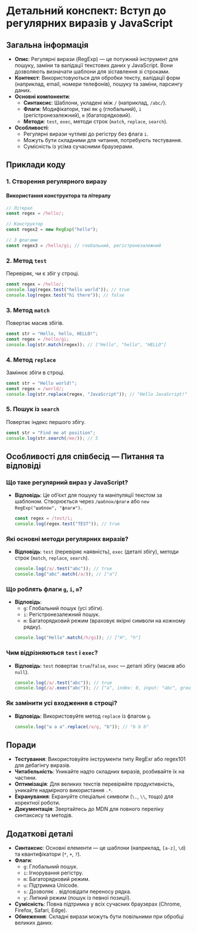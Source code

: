 # Детальний конспект: Вступ до регулярних виразів у JavaScript

## Загальна інформація

- **Опис**: Регулярні вирази (RegExp) — це потужний інструмент для пошуку, заміни та валідації текстових даних у JavaScript. Вони дозволяють визначати шаблони для зіставлення зі строками.
- **Контекст**: Використовуються для обробки тексту, валідації форм (наприклад, email, номери телефонів), пошуку та заміни, парсингу даних.
- **Основні компоненти**:
  - **Синтаксис**: Шаблони, укладені між `/` (наприклад, `/abc/`).
  - **Флаги**: Модифікатори, такі як `g` (глобальний), `i` (регістронезалежний), `m` (багаторядковий).
  - **Методи**: `test`, `exec`, методи строк (`match`, `replace`, `search`).
- **Особливості**:
  - Регулярні вирази чутливі до регістру без флага `i`.
  - Можуть бути складними для читання, потребують тестування.
  - Сумісність із усіма сучасними браузерами.

## Приклади коду

### 1. Створення регулярного виразу

#### Використання конструктора та літералу

```javascript
// Літерал
const regex = /hello/;

// Конструктор
const regex2 = new RegExp("hello");

// З флагами
const regex3 = /hello/gi; // глобальний, регістронезалежний
```

### 2. Метод `test`

Перевіряє, чи є збіг у строці.

```javascript
const regex = /hello/;
console.log(regex.test("hello world")); // true
console.log(regex.test("hi there")); // false
```

### 3. Метод `match`

Повертає масив збігів.

```javascript
const str = "Hello, hello, HELLO!";
const regex = /hello/gi;
console.log(str.match(regex)); // ["Hello", "hello", "HELLO"]
```

### 4. Метод `replace`

Замінює збіги в строці.

```javascript
const str = "Hello world!";
const regex = /world/;
console.log(str.replace(regex, "JavaScript")); // "Hello JavaScript!"
```

### 5. Пошук із `search`

Повертає індекс першого збігу.

```javascript
const str = "Find me at position";
console.log(str.search(/me/)); // 5
```

## Особливості для співбесід — Питання та відповіді

### Що таке регулярний вираз у JavaScript?

- **Відповідь**: Це об’єкт для пошуку та маніпуляції текстом за шаблоном. Створюється через `/шаблон/флаги` або `new RegExp("шаблон", "флаги")`.
  ```javascript
  const regex = /test/i;
  console.log(regex.test("TEST")); // true
  ```

### Які основні методи регулярних виразів?

- **Відповідь**: `test` (перевіряє наявність), `exec` (деталі збігу), методи строк (`match`, `replace`, `search`).
  ```javascript
  console.log(/a/.test("abc")); // true
  console.log("abc".match(/a/)); // ["a"]
  ```

### Що роблять флаги `g`, `i`, `m`?

- **Відповідь**:
  - `g`: Глобальний пошук (усі збіги).
  - `i`: Регістронезалежний пошук.
  - `m`: Багаторядковий режим (враховує якірні символи на кожному рядку).
  ```javascript
  console.log("Hello".match(/h/gi)); // ["H", "h"]
  ```

### Чим відрізняються `test` і `exec`?

- **Відповідь**: `test` повертає `true`/`false`, `exec` — деталі збігу (масив або `null`).
  ```javascript
  console.log(/a/.test("abc")); // true
  console.log(/a/.exec("abc")); // ["a", index: 0, input: "abc", groups: undefined]
  ```

### Як замінити усі входження в строці?

- **Відповідь**: Використовуйте метод `replace` із флагом `g`.
  ```javascript
  console.log("a a a".replace(/a/g, "b")); // "b b b"
  ```

## Поради

- **Тестування**: Використовуйте інструменти типу RegExr або regex101 для дебагінгу виразів.
- **Читабельність**: Уникайте надто складних виразів, розбивайте їх на частини.
- **Оптимізація**: Для великих текстів перевіряйте продуктивність, уникайте надмірного використання `.*`.
- **Екранування**: Екрануйте спеціальні символи (`\.`, `\\`, тощо) для коректної роботи.
- **Документація**: Звертайтесь до MDN для повного переліку синтаксису та методів.

## Додаткові деталі

- **Синтаксис**: Основні елементи — це шаблони (наприклад, `[a-z]`, `\d`) та квантифікатори (`*`, `+`, `?`).
- **Флаги**:
  - `g`: Глобальний пошук.
  - `i`: Ігнорування регістру.
  - `m`: Багаторядковий режим.
  - `u`: Підтримка Unicode.
  - `s`: Дозволяє `.` відповідати переносу рядка.
  - `y`: Липкий режим (пошук із певної позиції).
- **Сумісність**: Повна підтримка у всіх сучасних браузерах (Chrome, Firefox, Safari, Edge).
- **Обмеження**: Складні вирази можуть бути повільними при обробці великих даних.
